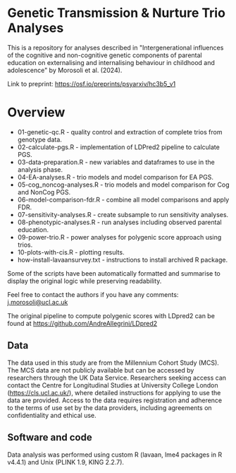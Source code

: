 # Genetic Transmission & Nurture Trio Analyses

This is a repository for analyses described in "Intergenerational influences of the cognitive and non-cognitive genetic components of parental education on externalising and internalising behaviour in childhood and adolescence" by Morosoli et al. (2024).

Link to preprint: https://osf.io/preprints/psyarxiv/hc3b5_v1

# Overview

- 01-genetic-qc.R - quality control and extraction of complete trios from genotype data.
- 02-calculate-pgs.R - implementation of LDPred2 pipeline to calculate PGS.
- 03-data-preparation.R - new variables and dataframes to use in the analysis phase.
- 04-EA-analyses.R - trio models and model comparison for EA PGS.
- 05-cog_noncog-analyses.R - trio models and model comparison for Cog and NonCog PGS.
- 06-model-comparison-fdr.R - combine all model comparisons and apply FDR.
- 07-sensitivity-analyses.R - create subsample to run sensitivity analyses.
- 08-phenotypic-analyses.R - run analyses including observed parental education.
- 09-power-trio.R - power analyses for polygenic score approach using trios.
- 10-plots-with-cis.R - plotting results.
- how-install-lavaansurvey.txt - instructions to install archived R package.

Some of the scripts have been automatically formatted and summarise to display the original logic while preserving readability.

Feel free to contact the authors if you have any comments: j.morosoli@ucl.ac.uk

The original pipeline to compute polygenic scores with LDpred2 can be found at https://github.com/AndreAllegrini/LDpred2

## Data
The data used in this study are from the Millennium Cohort Study (MCS). The MCS data are not publicly available but can be accessed by researchers through the UK Data Service. Researchers seeking access can contact the Centre for Longitudinal Studies at University College London (https://cls.ucl.ac.uk/), where detailed instructions for applying to use the data are provided. Access to the data requires registration and adherence to the terms of use set by the data providers, including agreements on confidentiality and ethical use.

## Software and code
Data analysis was performed using custom R (lavaan, lme4 packages in R v4.4.1) and Unix (PLINK 1.9, KING 2.2.7).
